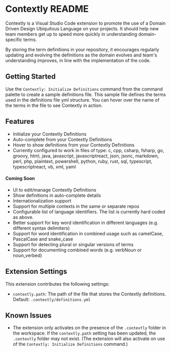 # Contextly README

Contextly is a Visual Studio Code extension to promote the use of a Domain Driven Design Ubiquitous Language on your projects.  It should help new team members get up to speed more quickly in understanding domain-specific terms.

By storing the term definitions in your repository, it encourages regularly updating and evolving the definitions as the domain evolves and team's understanding improves, in line with the implementation of the code.

## Getting Started

Use the `Contextly: Initialize Definitions` command from the command palette to create a sample definitions file.  This sample file defines the terms used in the definitions file yml structure.  You can hover over the name of the terms in the file to see Contextly in action.

## Features

* Initialize your Contextly Definitions
* Auto-complete from your Contextly Definitions
* Hover to show definitions from your Contextly Definitions
* Currently configured to work in files of type: c, cpp, csharp, fsharp, go, groovy, html, java, javascript, javascriptreact, json, jsonc, markdown, perl, php, plaintext, powershell, python, ruby, rust, sql, typescript, typescriptreact, vb, xml, yaml

#### Coming Soon

* UI to edit/manage Contextly Definitions
* Show definitions in auto-complete details
* Internationalization support
* Support for multiple contexts in the same or separate repos
* Configurable list of language identifiers. The list is currently hard coded as above.
* Better support for key word identification in different languages (e.g. different syntax delimiters)
* Support for word identification in combined usage such as camelCase, PascalCase and snake_case
* Support for detecting plural or singular versions of terms
* Support for documenting combined words (e.g. verbNoun or noun_verbed)

## Extension Settings

This extension contributes the following settings:

* `contextly.path`: The path of the file that stores the Contextly definitions.  Default: `.contextly/definitions.yml`

## Known Issues

* The extension only activates on the presence of the `.contextly` folder in the workspace.  If the `contextly.path` setting has been updated, the `.contextly` folder may not exist.  (The extension will also activate on use of the `Contextly: Initialize Definitions` command.)